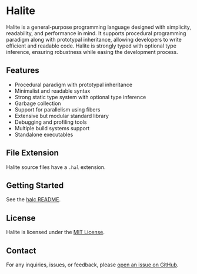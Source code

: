 # Halite

Halite is a general-purpose programming language designed with simplicity, readability, and performance in mind. It supports procedural programming paradigm along with prototypal inheritance, allowing developers to write efficient and readable code. Halite is strongly typed with optional type inference, ensuring robustness while easing the development process.

## Features

- Procedural paradigm with prototypal inheritance
- Minimalist and readable syntax
- Strong static type system with optional type inference
- Garbage collection
- Support for parallelism using fibers
- Extensive but modular standard library
- Debugging and profiling tools
- Multiple build systems support
- Standalone executables

## File Extension

Halite source files have a `.hal` extension.

## Getting Started

See the [halc README](https://github.com/halitelang/halc).

## License

Halite is licensed under the [MIT License](LICENSE).

## Contact

For any inquiries, issues, or feedback, please [open an issue on GitHub](https://github.com/halitelang/halc/issues).
